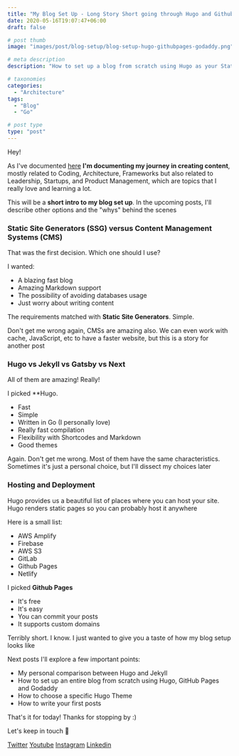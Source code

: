 ```yaml
---
title: "My Blog Set Up - Long Story Short going through Hugo and Github Pages"
date: 2020-05-16T19:07:47+06:00
draft: false

# post thumb
image: "images/post/blog-setup/blog-setup-hugo-githubpages-godaddy.png"

# meta description
description: "How to set up a blog from scratch using Hugo as your Static Site Generator and GitHub Pages as your hosting. This is the first post of this series :)"

# taxonomies
categories: 
  - "Architecture"
tags:
  - "Blog"
  - "Go"

# post type
type: "post"
---
```


Hey!

As I've documented [here](https://www.alexgama.io/blog/documenting-instead-of-creating-starting-the-journey/) **I'm documenting my journey in creating content**, mostly related to Coding, Architecture, Frameworks but also related to Leadership, Startups, and Product Management, which are topics that I really love and learning a lot.

This will be a **short intro to my blog set up**. In the upcoming posts, I'll describe other options and the "whys" behind the scenes

### Static Site Generators (SSG) versus Content Management Systems (CMS)

That was the first decision. Which one should I use?

I wanted:

- A blazing fast blog
- Amazing Markdown support
- The possibility of avoiding databases usage
- Just worry about writing content

The requirements matched with **Static Site Generators**. Simple.

Don't get me wrong again, CMSs are amazing also. We can even work with cache, JavaScript, etc to have a faster website, but this is a story for another post

### Hugo vs Jekyll vs Gatsby vs Next

All of them are amazing! Really!

I picked **Hugo.

- Fast
- Simple
- Written in Go (I personally love)
- Really fast compilation
- Flexibility with Shortcodes and Markdown
- Good themes

Again. Don't get me wrong. Most of them have the same characteristics. Sometimes it's just a personal choice, but I'll dissect my choices later

### Hosting and Deployment

Hugo provides us a beautiful list of places where you can host your site. Hugo renders static pages so you can probably host it anywhere

Here is a small list:

- AWS Amplify
- Firebase
- AWS S3
- GitLab
- Github Pages
- Netlify

I picked **Github Pages**

- It's free
- It's easy
- You can commit your posts
- It supports custom domains

Terribly short. I know. I just wanted to give you a taste of how my blog setup looks like

Next posts I'll explore a few important points:

- My personal comparison between Hugo and Jekyll
- How to set up an entire blog from scratch using Hugo, GitHub Pages and Godaddy
- How to choose a specific Hugo Theme
- How to write your first posts

That's it for today! Thanks for stopping by :)

Let's keep in touch 🙂

[Twitter](https://twitter.com/_alex_gama/)
[Youtube](https://www.youtube.com/channel/UCn09BXJXOCPLARsqNvxEFuw?view_as=subscriber/)
[Instagram](https://www.instagram.com/_alex_gama)
[Linkedin](https://www.linkedin.com/in/alexandregama/)